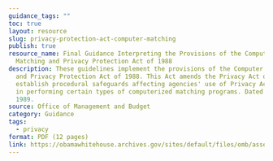 ```yaml
---
guidance_tags: ""
toc: true
layout: resource
slug: privacy-protection-act-computer-matching
publish: true
resource_name: Final Guidance Interpreting the Provisions of the Computer
  Matching and Privacy Protection Act of 1988
description: These guidelines implement the provisions of the Computer Matching
  and Privacy Protection Act of 1988. This Act amends the Privacy Act of 1974 to
  establish procedural safeguards affecting agencies' use of Privacy Act records
  in performing certain types of computerized matching programs. Dated June 19,
  1989.
source: Office of Management and Budget
category: Guidance
tags:
  - privacy
format: PDF (12 pages)
link: https://obamawhitehouse.archives.gov/sites/default/files/omb/assets/omb/inforeg/final_guidance_pl100-503.pdf
---
```

